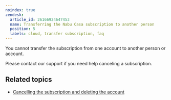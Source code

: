 ```yaml
---
noindex: true
zendesk:
  article_id: 26166924647453
  name: Transferring the Nabu Casa subscription to another person
  position: 5
  labels: cloud, transfer subscription, faq
---
```


You cannot transfer the subscription from one account to another person or account.

Please contact our support if you need help canceling a subscription.

## Related topics

- [Cancelling the subscription and deleting the account](/hc/en-us/articles/26167476727581/)
